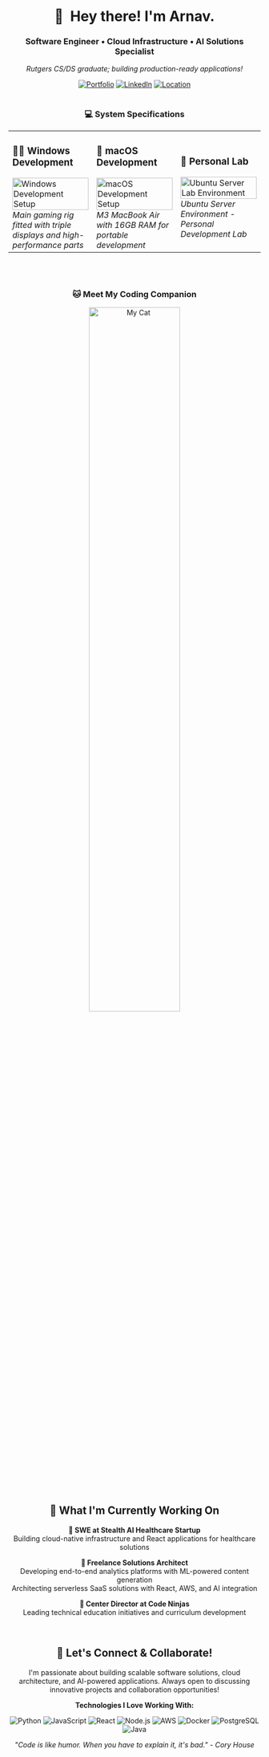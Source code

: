 <div align="center">

# 👋‎ ‎ Hey there! I'm Arnav.

### Software Engineer • Cloud Infrastructure • AI Solutions Specialist  
<i>Rutgers CS/DS graduate; building production-ready applications!</i>

[![Portfolio](https://img.shields.io/badge/Portfolio-dashaputra.net-blue?style=for-the-badge&logo=google-chrome&logoColor=white)](https://dashaputra.net)
[![LinkedIn](https://img.shields.io/badge/LinkedIn-dashaputra-0077B5?style=for-the-badge&logo=linkedin&logoColor=white)](https://linkedin.com/in/dashaputra)
[![Location](https://img.shields.io/badge/📍-Princeton,%20NJ-green?style=for-the-badge)](https://maps.google.com/?q=Princeton,NJ)
<br>
<br>

### 💻 System Specifications

<table>
<tr>
<td width="33%">
  
### 👨‍💻 Windows Development  
  
<img src="https://i.imgur.com/zIqKi48.png" width="100%" alt="Windows Development Setup">  
<i>Main gaming rig fitted with triple displays and high-performance parts</i>

</td>
<td width="33%">
  
### 🍎 macOS Development  
<img src="https://i.imgur.com/TORfk7C.png" width="100%" alt="macOS Development Setup">  
<i>M3 MacBook Air with 16GB RAM for portable development</i>

</td>
<td width="33%">
  
### 🐧 Personal Lab  
<img src="https://i.imgur.com/8f3TZKs.png" width="100%" alt="Ubuntu Server Lab Environment">  
<i>Ubuntu Server Environment - Personal Development Lab</i>

</td>
</tr>
</table>

<br><br>
### 🐱 Meet My Coding Companion
<div align="center">
<img src="https://i.imgur.com/5dOENhx.png" width="60%" style="border-radius: 15px;" alt="My Cat">
</div>

<br>

## 🚀 What I'm Currently Working On

**🏢 SWE at Stealth AI Healthcare Startup**  
Building cloud-native infrastructure and React applications for healthcare solutions  

**💼 Freelance Solutions Architect**  
Developing end-to-end analytics platforms with ML-powered content generation  
Architecting serverless SaaS solutions with React, AWS, and AI integration  

**🥷 Center Director at Code Ninjas**  
Leading technical education initiatives and curriculum development  

<br>

## 🤝 Let's Connect & Collaborate!

I'm passionate about building scalable software solutions, cloud architecture, and AI-powered applications. Always open to discussing innovative projects and collaboration opportunities!

<p align="center"><b>Technologies I Love Working With:</b></p>

<p align="center">
  <img alt="Python" src="https://img.shields.io/badge/-Python-3776AB?style=flat-square&logo=python&logoColor=white">
  <img alt="JavaScript" src="https://img.shields.io/badge/-JavaScript-F7DF1E?style=flat-square&logo=javascript&logoColor=black">
  <img alt="React" src="https://img.shields.io/badge/-React-61DAFB?style=flat-square&logo=react&logoColor=black">
  <img alt="Node.js" src="https://img.shields.io/badge/-Node.js-339933?style=flat-square&logo=nodedotjs&logoColor=white">
  <img alt="AWS" src="https://img.shields.io/badge/-AWS-232F3E?style=flat-square&logo=amazon-aws&logoColor=white">
  <img alt="Docker" src="https://img.shields.io/badge/-Docker-2496ED?style=flat-square&logo=docker&logoColor=white">
  <img alt="PostgreSQL" src="https://img.shields.io/badge/-PostgreSQL-336791?style=flat-square&logo=postgresql&logoColor=white">
  <img alt="Java" src="https://img.shields.io/badge/-Java-007396?style=flat-square&logo=openjdk&logoColor=white">
</p>

<div align="center">
<i>"Code is like humor. When you have to explain it, it's bad." - Cory House</i>
</div>

</div>
